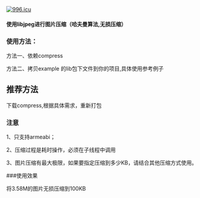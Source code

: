 <a href="https://996.icu"><img src="https://img.shields.io/badge/link-996.icu-red.svg" alt="996.icu" /></a>

#### 使用libjpeg进行图片压缩（哈夫曼算法,无损压缩）

### 使用方法：

方法一、依赖compress

方法二、拷贝example 的lib包下文件到你的项目,具体使用参考例子

## 推荐方法
下载compress,根据具体需求，重新打包

### 注意

1、只支持armeabi；

2、压缩过程是耗时操作，必须在子线程中调用

3、图片压缩有最大极限，如果要指定压缩到多少KB，请结合其他压缩方式使用。


###使用效果

将3.58M的图片无损压缩到100KB
